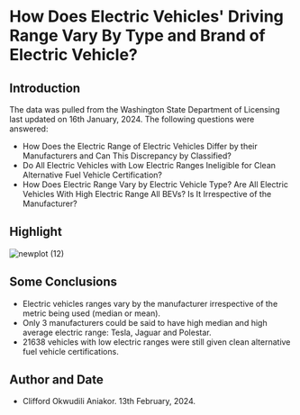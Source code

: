 # How Does Electric Vehicles' Driving Range Vary By Type and Brand of Electric Vehicle?

## Introduction
The data was pulled from the Washington State Department of Licensing last updated on 16th January, 2024. The following questions were answered:
- How Does the Electric Range of Electric Vehicles Differ by their Manufacturers and Can This Discrepancy by Classified?
- Do All Electric Vehicles with Low Electric Ranges Ineligible for Clean Alternative Fuel Vehicle Certification?
- How Does Electric Range Vary by Electric Vehicle Type? Are All Electric Vehicles With High Electric Range All BEVs? Is It Irrespective of the Manufacturer?

## Highlight
![newplot (12)](https://github.com/CliffordAniakor/WashingtonDOL2024/assets/85615800/85c5cd21-649f-4d97-8696-2a7e2b8d4506)


## Some Conclusions
- Electric vehicles ranges vary by the manufacturer irrespective of the metric being used (median or mean).
- Only 3 manufacturers could be said to have high median and high average electric range: Tesla, Jaguar and Polestar.
- 21638 vehicles with low electric ranges were still given clean alternative fuel vehicle certifications.
## Author and Date
- Clifford Okwudili Aniakor. 13th February, 2024.
